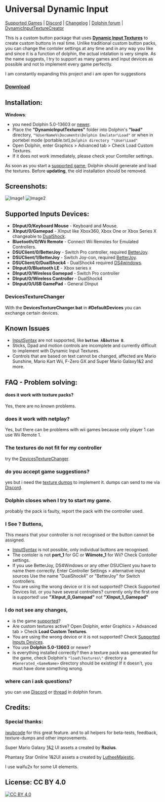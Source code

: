 # Universal Dynamic Input
[Supported Games](https://github.com/Venomalia/UniversalDynamicInput/blob/master/Games.md) | [Discord](https://discord.gg/vEQYMPxgSR) | [Changelog](https://github.com/Venomalia/UniversalDynamicInput/blob/main/Changelog.md) | [Dolphin forum](https://forums.dolphin-emu.org/Thread-universal-dynamic-input-texture-pack) | [DynamicInputTextureCreator](https://github.com/iwubcode/DolphinDynamicInputTextureCreator)

This is a custom button package that uses [**Dynamic Input Textures**](https://forums.dolphin-emu.org/Thread-introducing-dynamic-input-textures-a-new-feature-for-controller-icons) to create custom buttons in real time.
Unlike traditional custom button packs, you can change the contoler settings at any time and in any way you like
and since it is a function of dolphin, the actual intalation is very simple.
As the name suggests, I try to support as many games and input devices as possible and not to implement every game perfectly.

I am constantly expanding this project and i am open for suggestions

### [Download](https://github.com/Venomalia/UniversalDynamicInput/releases)

##  Installation:
**Windows**:
- you need Dolphin 5.0-13603 or [newer](https://de.dolphin-emu.org/download/).
- Place the **"DynamicInputTextures"** folder into Dolphin's **"load"** directory,
`"%UserName%\Documents\Dolphin Emulator\Load"`
or when in portebel mode (portable.txt),`Dolphin directory "\User\Load"`
- Open Dolphin, enter Graphics > Advanced tab > Check Load Custom Textures.
- If it does not work immediately, please check your Contoller settings.

As soon as you start a [supported game](https://github.com/Venomalia/UniversalDynamicInput/blob/master/Games.md), Dolphin should generate and load the textures.
Before **updating**, the old installation should be removed.

##  Screenshots:
![Image1](https://i.imgur.com/WIxE3IZ.jpg "Image1")
![Image2](https://i.imgur.com/3pcxh5P.jpg "Image2")

## Supported Inputs Devices:
- **DInput/0/Keyboard Mouse** - Keyboard and Mouse.
- **XInput/0/Gamepad** - XInput like Xbox360, Xbox One or Xbox Series X changeable to [DualShock](https://github.com/Venomalia/UniversalDynamicInput#DevicesTextureChanger).
- **Bluetooth/0/Wii Remote** - Connect Wii Remotes for Emulated Controllers.
- **DSUClient/0/BetterJoy** - Switch Pro controller, required [BetterJoy](https://github.com/Davidobot/BetterJoy).
- **DSUClient/1/BetterJoy** - Switch Joy-con, required [BetterJoy](https://github.com/Davidobot/BetterJoy).
- **DSUClient/0/DualShock4** - DualShock4 required [DS4windows](https://github.com/Jays2Kings/DS4Windows).
- **DInput/0/Bluetooth LE** - Xbox series x
- **DInput/0/Wireless Gamepad** - Switch Pro controller
- **DInput/0/Wireless Controller** - DualShock4
- **DInput/0/USB GamePad** - General DInput

### DevicesTextureChanger
With the **DevicesTextureChanger.bat** in **#DefaultDevices** you can exchange certain devices.

## Known Issues
- [InputSyntax]( https://wiki.dolphin-emu.org/index.php?title=Input_Syntax) are not supported, like **`button A`&`button B`**.
- Sticks, Dpad and motion controls are incomplete and currently difficult to implement with Dynamic Input Textures.
- Controls that are based on text cannot be changed, affected are
Mario Sunshine, Mario Kart Wii, F-Zero GX and Super Mario Galaxy1&2 and more.

## FAQ - Problem solving:
#### does it work with texture packs?
Yes, there are no known problems.

### does it work with netplay?
Yes, but there can be problems with wii games because only player 1 can use Wii Remote 1.

### The textures do not fit for my controller
try the [DevicesTextureChanger](https://github.com/Venomalia/UniversalDynamicInput#DevicesTextureChanger).

### do you accept game suggestions?
yes but i need the [texture dumps](https://forums.dolphin-emu.org/Thread-how-to-install-texture-packs-custom-textures-info) to implement it. dumps can send to me via [Discord](https://discord.gg/vEQYMPxgSR).

### Dolphin closes when I try to start my game.
probably the pack is faulty, report the pack with the controller used.

### I See ? Buttens,
This means that your controller is not recognised or the button cannot be assigned.
- [InputSyntax]( https://wiki.dolphin-emu.org/index.php?title=Input_Syntax) is not possible, only individual buttons are recognised.
- The contoler is not **port_1** for GC or **Wiimote_1** for Wii? Check Contoller settings.
- If you use BetterJoy, DS4Windows or any other DSUClient you have to name them correctly. Enter Controller Settings > alternative input sources
  Use the name "DualShock4" or "BetterJoy" for Switch controllers.
- You are using the wrong device or it is not supported? Check Supported Devices list.
  or you have several controllers? currently only the first one is supported!
  use **"XInput_0_Gamepad"** not **"XInput_1_Gamepad"**

### I do not see any changes,
- is the game [supported](https://github.com/Venomalia/UniversalDynamicInput/blob/master/Games.md)?
- Are custom textures active? Open Dolphin, enter Graphics > Advanced tab > Check **Load Custom Textures**.
- You are using the wrong device or it is not supported? Check [Supported Inputs Devices](https://github.com/Venomalia/UniversalDynamicInput#supported-inputs-devices).
- You use **Dolphin 5.0-13603** or newer?
- Is everything installed correctly? then a texture pack was generated for the game,
check Dolphin's `"load\Textures\"` directory a `#Generated_<GameName>` directory should be existing!
If it doesn't, you must have done something wrong.

### where can i ask questions?
you can use [Discord](https://discord.gg/vEQYMPxgSR) or [thread](https://forums.dolphin-emu.org/Thread-universal-dynamic-input-texture-pack) in dolphin forum.

## Credits:
### Special thanks:
[iwubcode](https://github.com/iwubcode) for this great feature.
and to all helpers for beta-tests, feedback, texture-dumps and other improvements.

Super Mario Galaxy [1](https://forums.dolphin-emu.org/Thread-super-mario-galaxy-1-hd-texture-mod)&[2](https://forums.dolphin-emu.org/Thread-super-mario-galaxy-2-hd-texture-mod) UI assets a created by **Razius**.

Phantasy Star Online 1&2UI assets a created by [LutheeMajestic](https://forums.dolphin-emu.org/Thread-phantasy-star-online-episode-i-ii-hd-ui-project).

I use waifu2x for some UI elements.

## License: CC BY 4.0
[![CC BY 4.0](https://i.creativecommons.org/l/by/4.0/88x31.png)](https://creativecommons.org/licenses/by/4.0/)